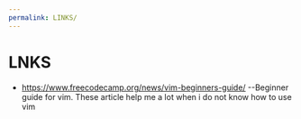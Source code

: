 ```yaml
---
permalink: LINKS/
---
```

# LNKS
* https://www.freecodecamp.org/news/vim-beginners-guide/ --Beginner guide for vim. These article help me a lot when i do not know how to use vim
